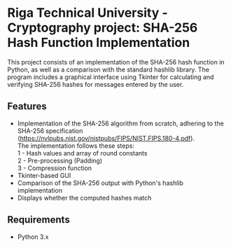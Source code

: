 # Riga Technical University - Cryptography project: SHA-256 Hash Function Implementation
This project consists of an implementation of the SHA-256 hash function in Python, as well as a comparison with the standard hashlib library. 
The program includes a graphical interface using Tkinter for calculating and verifying SHA-256 hashes for messages entered by the user.

## Features
- Implementation of the SHA-256 algorithm from scratch, adhering to the SHA-256 specification (https://nvlpubs.nist.gov/nistpubs/FIPS/NIST.FIPS.180-4.pdf).  
  The implementation follows these steps:  
  1 - Hash values and array of round constants  
  2 - Pre-processing (Padding)  
  3 - Compression function  
- Tkinter-based GUI  
- Comparison of the SHA-256 output with Python's hashlib implementation
- Displays whether the computed hashes match

## Requirements
- Python 3.x
